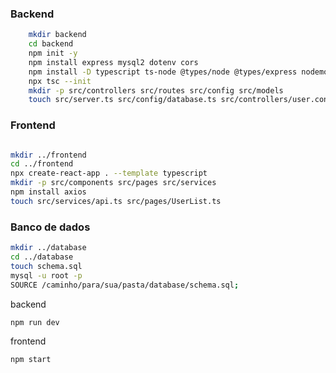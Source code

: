 ### Backend
``` bash
    mkdir backend
    cd backend
    npm init -y
    npm install express mysql2 dotenv cors
    npm install -D typescript ts-node @types/node @types/express nodemon
    npx tsc --init
    mkdir -p src/controllers src/routes src/config src/models
    touch src/server.ts src/config/database.ts src/controllers/user.controller.ts src/routes/user.routes.ts
```
### Frontend

``` bash 

mkdir ../frontend
cd ../frontend
npx create-react-app . --template typescript
mkdir -p src/components src/pages src/services
npm install axios
touch src/services/api.ts src/pages/UserList.ts
```
### Banco de dados

```bash
mkdir ../database
cd ../database
touch schema.sql
mysql -u root -p
SOURCE /caminho/para/sua/pasta/database/schema.sql;
```
backend
```bash
npm run dev
````
frontend
```bash
npm start
```
